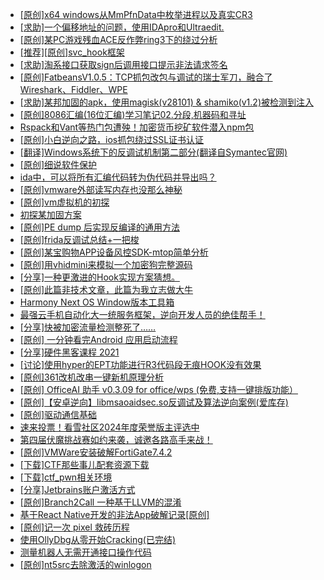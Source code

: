 + [[原创]x64 windows从MmPfnData中枚举进程以及真实CR3](https://bbs.kanxue.com/thread-278454.htm)
+ [[求助]一个偏移地址的问题，使用IDApro和Ultraedit.](https://bbs.kanxue.com/thread-284610.htm)
+ [[原创]某PC游戏残血ACE反作弊ring3下的绕过分析](https://bbs.kanxue.com/thread-284667.htm)
+ [[推荐][原创]svc_hook框架](https://bbs.kanxue.com/thread-284713.htm)
+ [[求助]淘系接口获取sign后调用接口提示非法请求签名](https://bbs.kanxue.com/thread-284954.htm)
+ [[原创]FatbeansV1.0.5：TCP抓包改包与调试的瑞士军刀，融合了Wireshark、Fiddler、WPE](https://bbs.kanxue.com/thread-284571.htm)
+ [[求助]某邦加固的apk，使用magisk(v28101) & shamiko(v1.2)被检测到注入](https://bbs.kanxue.com/thread-284946.htm)
+ [[原创]8086汇编(16位汇编)学习笔记02.分段,机器码和寻址](https://bbs.kanxue.com/thread-284953.htm)
+ [Rspack和Vant等热门包遭殃！加密货币挖矿软件潜入npm包](https://bbs.kanxue.com/thread-284949.htm)
+ [[原创]小白逆向之路，ios抓包绕过SSL证书认证](https://bbs.kanxue.com/thread-281551.htm)
+ [[翻译]Windows系统下的反调试机制第二部分(翻译自Symantec官网)](https://bbs.kanxue.com/thread-284955.htm)
+ [[原创]细说软件保护](https://bbs.kanxue.com/thread-284629.htm)
+ [ida中，可以将所有汇编代码转为伪代码并导出吗？](https://bbs.kanxue.com/thread-282781.htm)
+ [[原创]vmware外部读写内存也没那么神秘](https://bbs.kanxue.com/thread-284956.htm)
+ [[原创]vm虚拟机的初探](https://bbs.kanxue.com/thread-284883.htm)
+ [初探某加固方案](https://bbs.kanxue.com/thread-282859.htm)
+ [[原创]PE dump 后实现反编译的通用方法](https://bbs.kanxue.com/thread-284958.htm)
+ [[原创]frida反调试总结+一把梭](https://bbs.kanxue.com/thread-284941.htm)
+ [[原创]某宝购物APP设备风控SDK-mtop简单分析](https://bbs.kanxue.com/thread-284241.htm)
+ [[原创]用vhidmini来模拟一个加密狗完整源码](https://bbs.kanxue.com/thread-284957.htm)
+ [[分享]一种更激进的Hook实现方案猜想。](https://bbs.kanxue.com/thread-284824.htm)
+ [[原创]此篇非技术文章，此篇为我立志做大牛](https://bbs.kanxue.com/thread-284823.htm)
+ [Harmony Next OS Window版本工具箱](https://bbs.kanxue.com/thread-284829.htm)
+ [最强云手机自动化大一统服务框架，逆向开发人员的绝佳帮手！](https://bbs.kanxue.com/thread-275820.htm)
+ [[分享]快被加密流量检测整死了……](https://bbs.kanxue.com/thread-284961.htm)
+ [[原创] 一分钟看完Android 应用启动流程](https://bbs.kanxue.com/thread-284686.htm)
+ [[分享]硬件黑客课程 2021](https://bbs.kanxue.com/thread-269504.htm)
+ [[讨论]使用hyper的EPT功能进行R3代码段无痕HOOK没有效果](https://bbs.kanxue.com/thread-284952.htm)
+ [[原创]361改机改串一键新机原理分析](https://bbs.kanxue.com/thread-256654.htm)
+ [[原创] OfficeAI 助手 v0.3.09 for office/wps (免费,支持一键排版功能）](https://bbs.kanxue.com/thread-283494.htm)
+ [[原创]【安卓逆向】libmsaoaidsec.so反调试及算法逆向案例(爱库存)](https://bbs.kanxue.com/thread-284816.htm)
+ [[原创]驱动通信基础](https://bbs.kanxue.com/thread-284623.htm)
+ [速来投票！看雪社区2024年度荣誉版主评选中](https://bbs.kanxue.com/thread-284944.htm)
+ [第四届伏魔挑战赛如约来袭，诚邀各路高手来战！](https://bbs.kanxue.com/thread-284964.htm)
+ [[原创]VMWare安装破解FortiGate7.4.2](https://bbs.kanxue.com/thread-284794.htm)
+ [[下载]CTF那些事儿配套资源下载](https://bbs.kanxue.com/thread-283930.htm)
+ [[下载]ctf_pwn相关环境](https://bbs.kanxue.com/thread-278044.htm)
+ [[分享]Jetbrains账户激活方式](https://bbs.kanxue.com/thread-284298.htm)
+ [[原创]Branch2Call 一种基于LLVM的混淆](https://bbs.kanxue.com/thread-284965.htm)
+ [基于React Native开发的非法App破解记录[原创]](https://bbs.kanxue.com/thread-275942.htm)
+ [[原创]记一次 pixel 救砖历程](https://bbs.kanxue.com/thread-277748.htm)
+ [使用OllyDbg从零开始Cracking(已完结)](https://bbs.kanxue.com/thread-184679.htm)
+ [测量机器人无需开通接口操作代码](https://bbs.kanxue.com/thread-282017.htm)
+ [[原创]nt5src去除激活的winlogon](https://bbs.kanxue.com/thread-274689.htm)
